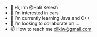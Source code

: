 - 👋 Hi, I’m @Halil Kelesh
- 👀 I’m interested in cars
- 🌱 I’m currently learning Java and C++
- 💞️ I’m looking to collaborate on ...
- 📫 How to reach me xllklw@gmail.com

<!---
HalilKelew/HalilKelew is a ✨ special ✨ repository because its `README.md` (this file) appears on your GitHub profile.
You can click the Preview link to take a look at your changes.
--->
